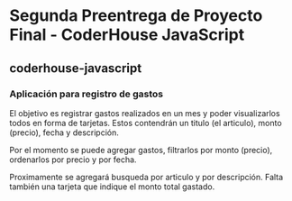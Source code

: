 # Segunda Preentrega de Proyecto Final - CoderHouse JavaScript
## coderhouse-javascript
### Aplicación para registro de gastos
El objetivo es registrar gastos realizados en un mes y poder visualizarlos todos en forma de tarjetas. Estos contendrán un titulo (el articulo), monto (precio), fecha y descripción.

Por el momento se puede agregar gastos, filtrarlos por monto (precio), ordenarlos por precio y por fecha.

Proximamente se agregará busqueda por articulo y por descripción.
Falta también una tarjeta que indique el monto total gastado.